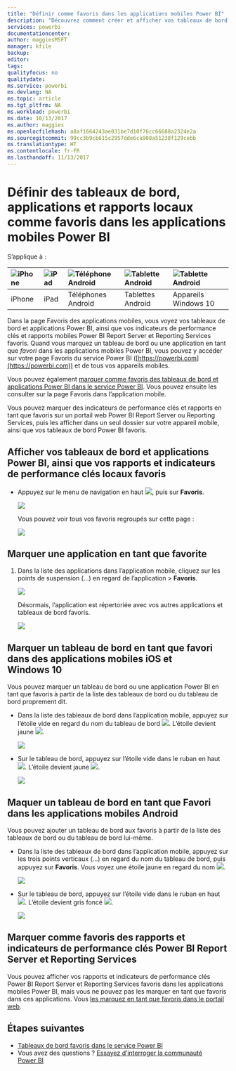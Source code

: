 ```yaml
---
title: "Définir comme favoris dans les applications mobiles Power BI"
description: "Découvrez comment créer et afficher vos tableaux de bord et applications Power BI favoris, vos rapports Power BI Report Server et Reporting Services, ainsi que vos indicateurs de performance clés favoris dans les applications mobiles."
services: powerbi
documentationcenter: 
author: maggiesMSFT
manager: kfile
backup: 
editor: 
tags: 
qualityfocus: no
qualitydate: 
ms.service: powerbi
ms.devlang: NA
ms.topic: article
ms.tgt_pltfrm: NA
ms.workload: powerbi
ms.date: 10/13/2017
ms.author: maggies
ms.openlocfilehash: a8af1664243ae031be7d10f76cc66688a2324e2a
ms.sourcegitcommit: 99cc3b9cb615c2957dde6ca908a51238f129cebb
ms.translationtype: HT
ms.contentlocale: fr-FR
ms.lasthandoff: 11/13/2017
---
```

# <a name="make-favorite-dashboards-apps-and-on-premises-reports-in-the-power-bi-mobile-apps"></a>Définir des tableaux de bord, applications et rapports locaux comme favoris dans les applications mobiles Power BI
S’applique à :

| ![iPhone](media/mobile-apps-favorites/iphone-logo-50-px.png) | ![iPad](media/mobile-apps-favorites/ipad-logo-50-px.png) | ![Téléphone Android](media/mobile-apps-favorites/android-phone-logo-50-px.png) | ![Tablette Android](media/mobile-apps-favorites/android-tablet-logo-50-px.png) | ![Tablette Android](media/mobile-apps-favorites/win-10-logo-50-px.png) |
|:--- |:--- |:--- |:--- |:--- |
| iPhone |iPad |Téléphones Android |Tablettes Android |Appareils Windows 10 |

Dans la page Favoris des applications mobiles, vous voyez vos tableaux de bord et applications Power BI, ainsi que vos indicateurs de performance clés et rapports mobiles Power BI Report Server et Reporting Services favoris. Quand vous marquez un tableau de bord ou une application en tant que *favori* dans les applications mobiles Power BI, vous pouvez y accéder sur votre page Favoris du service Power BI ([https://powerbi.com](https://powerbi.com)) et de tous vos appareils mobiles. 

Vous pouvez également [marquer comme favoris des tableaux de bord et applications Power BI dans le service Power BI](service-dashboard-favorite.md). Vous pouvez ensuite les consulter sur la page Favoris dans l’application mobile.

Vous pouvez marquer des indicateurs de performance clés et rapports en tant que favoris sur un portail web Power BI Report Server ou Reporting Services, puis les afficher dans un seul dossier sur votre appareil mobile, ainsi que vos tableaux de bord Power BI favoris.

## <a name="view-your-favorite-power-bi-dashboards-and-apps-and-on-premises-reports-and-kpis"></a>Afficher vos tableaux de bord et applications Power BI, ainsi que vos rapports et indicateurs de performance clés locaux favoris
* Appuyez sur le menu de navigation en haut ![](media/mobile-apps-favorites/power-bi-iphone-global-nav-button.png), puis sur **Favoris**.
  
  ![](media/mobile-apps-favorites/power-bi-ipad-faves-pbi-report-server.png)
  
  Vous pouvez voir tous vos favoris regroupés sur cette page :
  
  ![](media/mobile-apps-favorites/power-bi-ipad-favorites.png)

## <a name="make-an-app-a-favorite"></a>Marquer une application en tant que favorite
1. Dans la liste des applications dans l’application mobile, cliquez sur les points de suspension (...) en regard de l’application > **Favoris**.
   
    ![](media/mobile-apps-favorites/power-bi-android-favorite-app-ellipsis.png)
   
    Désormais, l’application est répertoriée avec vos autres applications et tableaux de bord favoris.
   
    ![](media/mobile-apps-favorites/power-bi-android-favorite-apps.png)

## <a name="make-a-dashboard-a-favorite-in-the-ios-and-windows-10-mobile-apps"></a>Marquer un tableau de bord en tant que favori dans des applications mobiles iOS et Windows 10
Vous pouvez marquer un tableau de bord ou une application Power BI en tant que favoris à partir de la liste des tableaux de bord ou du tableau de bord proprement dit.

* Dans la liste des tableaux de bord dans l’application mobile, appuyez sur l’étoile vide en regard du nom du tableau de bord ![](media/mobile-apps-favorites/power-bi-mobile-not-favorite-icon.png). L’étoile devient jaune ![](media/mobile-apps-favorites/power-bi-mobile-yes-favorite-icon.png).
  
    ![](media/mobile-apps-favorites/power-bi-mobile-make-dashboard-favorite.png)
* Sur le tableau de bord, appuyez sur l’étoile vide dans le ruban en haut ![](media/mobile-apps-favorites/power-bi-mobile-not-favorite-icon.png). L’étoile devient jaune ![](media/mobile-apps-favorites/power-bi-mobile-yes-favorite-icon.png).
  
    ![](media/mobile-apps-favorites/power-bi-mobile-favorite-selected.png)

## <a name="make-a-dashboard-a-favorite-in-the-android-mobile-apps"></a>Maquer un tableau de bord en tant que Favori dans les applications mobiles Android
Vous pouvez ajouter un tableau de bord aux favoris à partir de la liste des tableaux de bord ou du tableau de bord lui-même.

* Dans la liste des tableaux de bord dans l’application mobile, appuyez sur les trois points verticaux (...) en regard du nom du tableau de bord, puis appuyez sur **Favoris**. Vous voyez une étoile jaune en regard du nom ![](media/mobile-apps-favorites/power-bi-mobile-yes-favorite-icon.png).
  
    ![](media/mobile-apps-favorites/power-bi-android-make-favorite.png)
* Sur le tableau de bord, appuyez sur l’étoile vide dans le ruban en haut ![](media/mobile-apps-favorites/power-bi-mobile-not-favorite-icon.png). L’étoile devient gris foncé ![](media/mobile-apps-favorites/power-bi-android-favorite-icon.png).
  
    ![](media/mobile-apps-favorites/power-bi-android-favorite-in-dashboard.png)

## <a name="make-favorite-power-bi-report-server-and-reporting-services-reports-and-kpis"></a>Marquer comme favoris des rapports et indicateurs de performance clés Power BI Report Server et Reporting Services
Vous pouvez afficher vos rapports et indicateurs de performance clés Power BI Report Server et Reporting Services favoris dans les applications mobiles Power BI, mais vous ne pouvez pas les marquer en tant que favoris dans ces applications. Vous [les marquez en tant que favoris dans le portail web](report-server/getting-around.md#tag-your-favorite-reports-and-kpis). 

## <a name="next-steps"></a>Étapes suivantes
* [Tableaux de bord favoris dans le service Power BI](service-dashboard-favorite.md) 
* Vous avez des questions ? [Essayez d’interroger la communauté Power BI](http://community.powerbi.com/)

